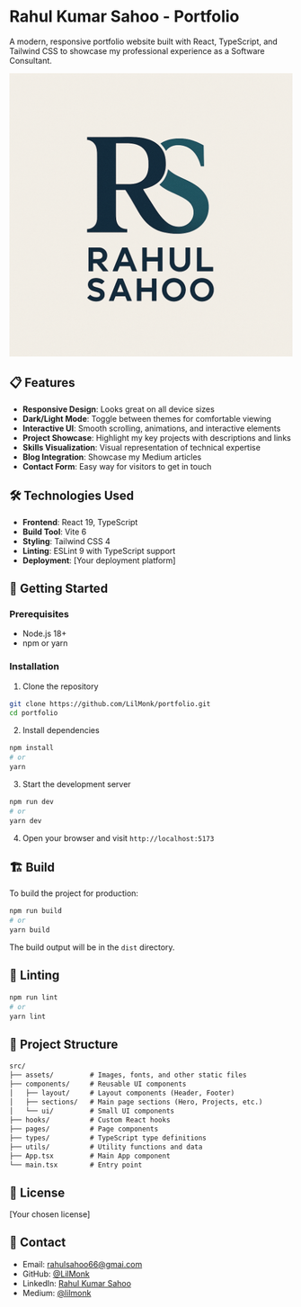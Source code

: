 # Rahul Kumar Sahoo - Portfolio

A modern, responsive portfolio website built with React, TypeScript, and Tailwind CSS to showcase my professional experience as a Software Consultant.

![Portfolio Preview](public/RahulSahooLogo.png)

## 📋 Features

- **Responsive Design**: Looks great on all device sizes
- **Dark/Light Mode**: Toggle between themes for comfortable viewing
- **Interactive UI**: Smooth scrolling, animations, and interactive elements
- **Project Showcase**: Highlight my key projects with descriptions and links
- **Skills Visualization**: Visual representation of technical expertise
- **Blog Integration**: Showcase my Medium articles
- **Contact Form**: Easy way for visitors to get in touch

## 🛠️ Technologies Used

- **Frontend**: React 19, TypeScript
- **Build Tool**: Vite 6
- **Styling**: Tailwind CSS 4
- **Linting**: ESLint 9 with TypeScript support
- **Deployment**: [Your deployment platform]

## 🚀 Getting Started

### Prerequisites

- Node.js 18+
- npm or yarn

### Installation

1. Clone the repository
```bash
git clone https://github.com/LilMonk/portfolio.git
cd portfolio
```

2. Install dependencies
```bash
npm install
# or
yarn
```

3. Start the development server
```bash
npm run dev
# or
yarn dev
```

4. Open your browser and visit `http://localhost:5173`

## 🏗️ Build

To build the project for production:

```bash
npm run build
# or
yarn build
```

The build output will be in the `dist` directory.

## 🧪 Linting

```bash
npm run lint
# or
yarn lint
```

## 📁 Project Structure

```
src/
├── assets/         # Images, fonts, and other static files
├── components/     # Reusable UI components
│   ├── layout/     # Layout components (Header, Footer)
│   ├── sections/   # Main page sections (Hero, Projects, etc.)
│   └── ui/         # Small UI components
├── hooks/          # Custom React hooks
├── pages/          # Page components
├── types/          # TypeScript type definitions
├── utils/          # Utility functions and data
├── App.tsx         # Main App component
└── main.tsx        # Entry point
```

## 📝 License

[Your chosen license]

## 📧 Contact

- Email: rahulsahoo66@gmai.com
- GitHub: [@LilMonk](https://github.com/LilMonk)
- LinkedIn: [Rahul Kumar Sahoo](https://www.linkedin.com/in/rahulkumar-sahoo/)
- Medium: [@lilmonk](https://medium.com/@lilmonk)
